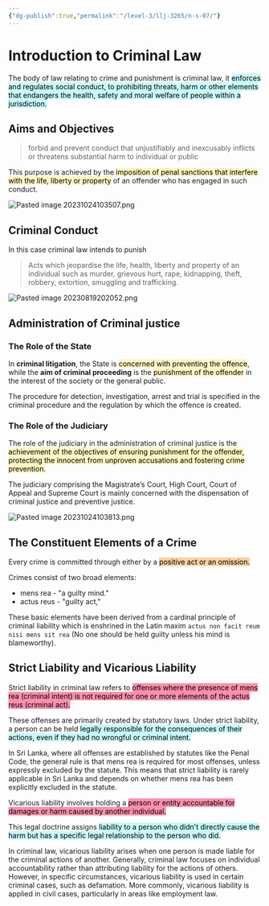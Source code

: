 ```yaml
---
{"dg-publish":true,"permalink":"/level-3/llj-3265/n-s-07/"}
---
```


# Introduction to Criminal Law

The body of law relating to crime  and punishment is criminal law, it <mark style="background: #ABF7F7A6;">enforces and regulates social conduct, to prohibiting threats, harm or other elements that endangers the  health, safety and moral welfare of people within a jurisdiction.</mark>

## Aims and Objectives

> forbid and prevent conduct that unjustifiably and inexcusably  inflicts or threatens substantial harm to individual or public

This purpose is achieved by the <mark style="background: #FFF3A3A6;">imposition of penal sanctions that interfere  with the life, liberty or property</mark> of an offender who has engaged in such  conduct.

![Pasted image 20231024103507.png](/img/user/assets/attachments/Pasted%20image%2020231024103507.png)
## Criminal Conduct  
In this case criminal law intends to punish
> Acts which jeopardise the life, health, liberty and property of an  individual such as murder, grievous hurt, rape, kidnapping, theft,  robbery, extortion, smuggling and trafficking.  

![Pasted image 20230819202052.png](/img/user/assets/attachments/Pasted%20image%2020230819202052.png)

## Administration of Criminal justice
### The Role of the State
In **criminal litigation**, the State is <mark style="background: #FFF3A3A6;">concerned with preventing the offence</mark>,  while the **aim of criminal proceeding** is the <mark style="background: #FFF3A3A6;">punishment of the offender</mark> in  the interest of the society or the general public.

The procedure for detection, investigation, arrest and trial is specified in the criminal procedure and the regulation by which the offence is created.

### The Role of the Judiciary
The role of the judiciary in the administration of criminal justice is the  <mark style="background: #FFF3A3A6;">achievement of the objectives of ensuring punishment for the offender,  protecting the innocent from unproven accusations and fostering crime  prevention. </mark> 

The judiciary comprising the Magistrate’s Court, High Court, Court of  Appeal and Supreme Court is mainly concerned with the dispensation of  criminal justice and preventive justice.  

![Pasted image 20231024103813.png](/img/user/assets/attachments/Pasted%20image%2020231024103813.png)
## The Constituent Elements of a Crime
Every crime is committed through either by a <mark style="background: #FFB86CA6;">positive act or an omission.</mark>

Crimes consist of two broad elements:
- mens rea  - "a guilty mind."
- actus reus - "guilty act,"

These basic elements have been derived  from a cardinal principle of criminal liability which is enshrined in the Latin  maxim `actus non facit reum nisi mens sit rea` (No one should be held  guilty unless his mind is blameworthy).

## Strict Liability and Vicarious Liability

Strict liability in criminal law refers to <mark style="background: #FF5582A6;">offenses where the presence of mens rea (criminal intent) is not required for one or more elements of the actus reus (criminal act).</mark>

These offenses are primarily created by statutory laws. Under strict liability, a person can be held <mark style="background: #ABF7F7A6;">legally responsible for the consequences of their actions, even if they had no wrongful or criminal intent. </mark>

In Sri Lanka, where all offenses are established by statutes like the Penal Code, the general rule is that mens rea is required for most offenses, unless expressly excluded by the statute. This means that strict liability is rarely applicable in Sri Lanka and depends on whether mens rea has been explicitly excluded in the statute.

Vicarious liability involves holding a <mark style="background: #FF5582A6;">person or entity accountable for damages or harm caused by another individual.</mark>

This legal doctrine assigns <mark style="background: #ABF7F7A6;">liability to a person who didn't directly cause the harm but has a specific legal relationship to the person who did.</mark>

In criminal law, vicarious liability arises when one person is made liable for the criminal actions of another. Generally, criminal law focuses on individual accountability rather than attributing liability for the actions of others. However, in specific circumstances, vicarious liability is used in certain criminal cases, such as defamation. More commonly, vicarious liability is applied in civil cases, particularly in areas like employment law.